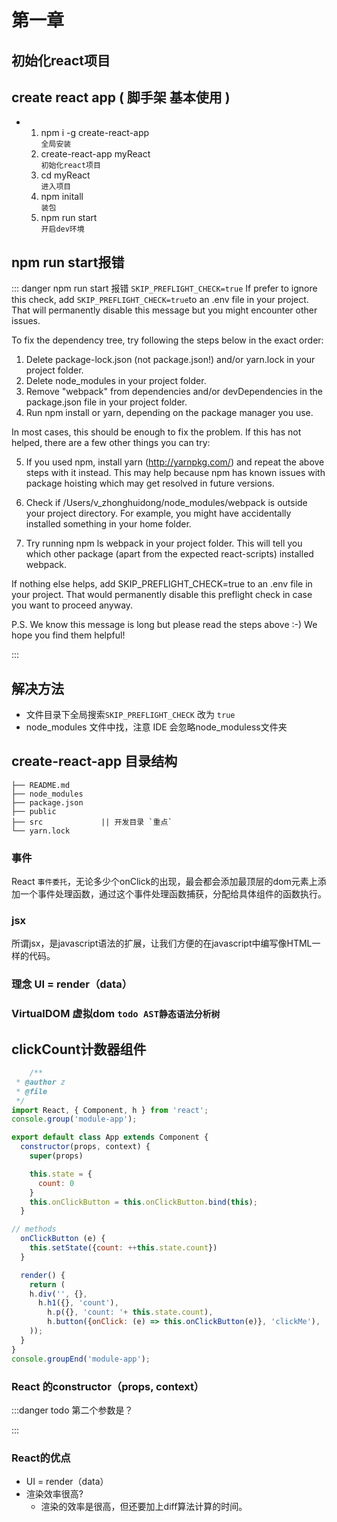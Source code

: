 # 第一章
## 初始化react项目
## create react app ( 脚手架 基本使用 )

- &nbsp;
    1. npm i -g create-react-app   
        `全局安装`
    2. create-react-app myReact    
        `初始化react项目`
    3. cd myReact    
        `进入项目`
    4. npm initall       
        `装包`
    5. npm run start    
        `开启dev环境`
    <!-- ::: -->
## npm run start报错
::: danger npm run start 报错 `SKIP_PREFLIGHT_CHECK=true`
If prefer to ignore this check, add `SKIP_PREFLIGHT_CHECK=true`to an .env file in your project.
That will permanently disable this message but you might encounter other issues.

To fix the dependency tree, try following the steps below in the exact order:

  1. Delete package-lock.json (not package.json!) and/or yarn.lock in your project folder.
  2. Delete node_modules in your project folder.
  3. Remove "webpack" from dependencies and/or devDependencies in the package.json file in your project folder.
  4. Run npm install or yarn, depending on the package manager you use.

In most cases, this should be enough to fix the problem.
If this has not helped, there are a few other things you can try:

  5. If you used npm, install yarn (http://yarnpkg.com/) and repeat the above steps with it instead.
     This may help because npm has known issues with package hoisting which may get resolved in future versions.

  6. Check if /Users/v_zhonghuidong/node_modules/webpack is outside your project directory.
     For example, you might have accidentally installed something in your home folder.

  7. Try running npm ls webpack in your project folder.
     This will tell you which other package (apart from the expected react-scripts) installed webpack.

If nothing else helps, add SKIP_PREFLIGHT_CHECK=true to an .env file in your project.
That would permanently disable this preflight check in case you want to proceed anyway.

P.S. We know this message is long but please read the steps above :-) We hope you find them helpful!

::: 

## 解决方法
- 文件目录下全局搜索`SKIP_PREFLIGHT_CHECK` 改为 `true`
- node_modules 文件中找，注意 IDE 会忽略node_moduless文件夹

## create-react-app 目录结构
```
├── README.md
├── node_modules
├── package.json
├── public
├── src             || 开发目录 `重点` 
└── yarn.lock
```

### 事件 
React `事件委托`，无论多少个onClick的出现，最会都会添加最顶层的dom元素上添加一个事件处理函数，通过这个事件处理函数捕获，分配给具体组件的函数执行。

### jsx
所谓jsx，是javascript语法的扩展，让我们方便的在javascript中编写像HTML一样的代码。




### 理念 UI = render（data）

### VirtualDOM 虚拟dom  `todo AST静态语法分析树`


## clickCount计数器组件
```js
    /**
 * @author z
 * @file
 */
import React, { Component, h } from 'react';
console.group('module-app');

export default class App extends Component {
  constructor(props, context) {
    super(props)

    this.state = {
      count: 0
    }
    this.onClickButton = this.onClickButton.bind(this);
  }

// methods
  onClickButton (e) {
    this.setState({count: ++this.state.count})
  }

  render() {
    return (
    h.div('', {},
      h.h1({}, 'count'),
        h.p({}, 'count: '+ this.state.count),
        h.button({onClick: (e) => this.onClickButton(e)}, 'clickMe'),
    ));
  }
}
console.groupEnd('module-app');

```
### React 的constructor（props, context）
:::danger todo 第二个参数是？

::: 

### React的优点
- UI = render（data）
- 渲染效率很高? 
    - 渲染的效率是很高，但还要加上diff算法计算的时间。